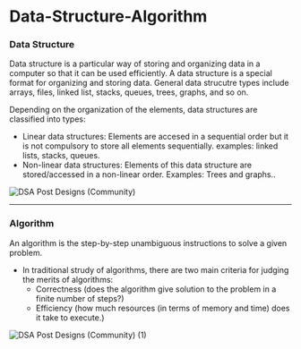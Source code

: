 # Data-Structure-Algorithm

### Data Structure
Data structure is a particular way of storing and organizing data in a computer so that it can be used efficiently. A data structure is a special format for organizing and storing data. General data strucutre types include arrays, files, linked list, stacks, queues, trees, graphs, and so on.

Depending on the organization of the elements, data structures are classified into types:

* Linear data structures: Elements are accesed in a sequential order but it is not compulsory to store all elements sequentially. examples: linked lists, stacks, queues.
* Non-linear data structures: Elements of this data structure are stored/accessed in a non-linear order. Examples: Trees and graphs..

![DSA Post Designs (Community)](https://user-images.githubusercontent.com/75694208/179344389-49db3efd-eff9-4b7e-a957-6af928580365.png)

<hr/>

### Algorithm
An algorithm is the step-by-step unambiguous instructions to solve a given problem.

* In traditional strudy of algorithms, there are two main criteria for judging the merits of algorithms:
  * Correctness (does the algorithm give solution to the problem in a finite number of steps?)
  * Efficiency (how much resources (in terms of memory and time) does it take to execute.)
  
  
![DSA Post Designs (Community) (1)](https://user-images.githubusercontent.com/75694208/176632586-c7951101-c5a2-442c-8bbf-d6ec325f6d05.png)
